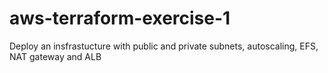 # aws-terraform-exercise-1
Deploy an insfrastucture with public and private subnets, autoscaling, EFS, NAT gateway and ALB
